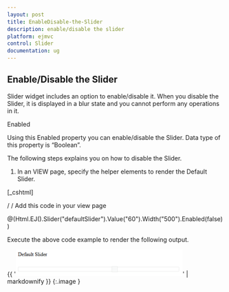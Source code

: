 ```yaml
---
layout: post
title: EnableDisable-the-Slider
description: enable/disable the slider
platform: ejmvc
control: Slider
documentation: ug
---
```


## Enable/Disable the Slider

Slider widget includes an option to enable/disable it. When you disable the Slider, it is displayed in a blur state and you cannot perform any operations in it.

Enabled

Using this Enabled property you can enable/disable the Slider. Data type of this property is “Boolean”.

The following steps explains you on how to disable the Slider.

1. In an VIEW page, specify the helper elements to render the Default Slider.

[_cshtml]

/ / Add this code in your view page

@(Html.EJ().Slider("defaultSlider").Value("60").Width("500").Enabled(false))



Execute the above code example to render the following output.


{{ '![](EnableDisable-the-Slider_images/EnableDisable-the-Slider_img1.png)' | markdownify }}
{:.image }


